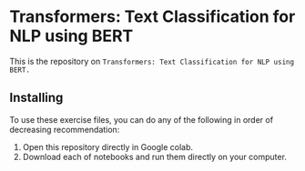 # Transformers: Text Classification for NLP using BERT
This is the repository on `Transformers: Text Classification for NLP using BERT.`

## Installing
To use these exercise files, you can do any of the following in order of decreasing recommendation:
1. Open this repository directly in Google colab.
2. Download each of notebooks and run them directly on your computer.



